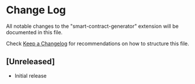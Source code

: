 # Change Log

All notable changes to the "smart-contract-generator" extension will be documented in this file.

Check [Keep a Changelog](http://keepachangelog.com/) for recommendations on how to structure this file.

## [Unreleased]

- Initial release
